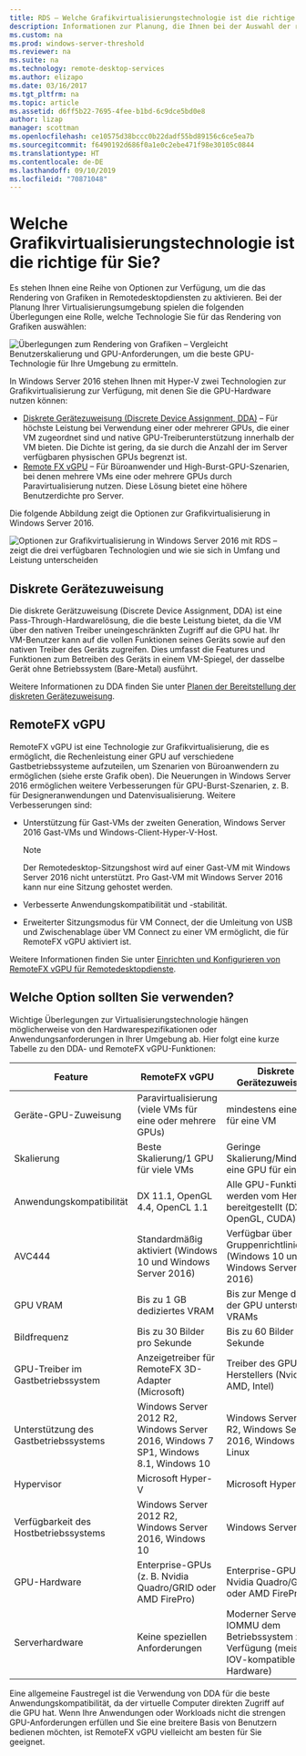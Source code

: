 ```yaml
---
title: RDS – Welche Grafikvirtualisierungstechnologie ist die richtige für Sie?
description: Informationen zur Planung, die Ihnen bei der Auswahl der richtigen Grafikvirtualisierungsoption für Ihre RDS-Bereitstellung helfen.
ms.custom: na
ms.prod: windows-server-threshold
ms.reviewer: na
ms.suite: na
ms.technology: remote-desktop-services
ms.author: elizapo
ms.date: 03/16/2017
ms.tgt_pltfrm: na
ms.topic: article
ms.assetid: d6ff5b22-7695-4fee-b1bd-6c9dce5bd0e8
author: lizap
manager: scottman
ms.openlocfilehash: ce10575d38bccc0b22dadf55bd89156c6ce5ea7b
ms.sourcegitcommit: f6490192d686f0a1e0c2ebe471f98e30105c0844
ms.translationtype: HT
ms.contentlocale: de-DE
ms.lasthandoff: 09/10/2019
ms.locfileid: "70871048"
---
```

# <a name="which-graphics-virtualization-technology-is-right-for-you"></a>Welche Grafikvirtualisierungstechnologie ist die richtige für Sie?

Es stehen Ihnen eine Reihe von Optionen zur Verfügung, um die das Rendering von Grafiken in Remotedesktopdiensten zu aktivieren. Bei der Planung Ihrer Virtualisierungsumgebung spielen die folgenden Überlegungen eine Rolle, welche Technologie Sie für das Rendering von Grafiken auswählen:

![Überlegungen zum Rendering von Grafiken – Vergleicht Benutzerskalierung und GPU-Anforderungen, um die beste GPU-Technologie für Ihre Umgebung zu ermitteln.](media/rds-gpu.png)

In Windows Server 2016 stehen Ihnen mit Hyper-V zwei Technologien zur Grafikvirtualisierung zur Verfügung, mit denen Sie die GPU-Hardware nutzen können:

- [Diskrete Gerätezuweisung (Discrete Device Assignment, DDA)](#discrete-device-assignment) – Für höchste Leistung bei Verwendung einer oder mehrerer GPUs, die einer VM zugeordnet sind und native GPU-Treiberunterstützung innerhalb der VM bieten. Die Dichte ist gering, da sie durch die Anzahl der im Server verfügbaren physischen GPUs begrenzt ist. 
- [Remote FX vGPU](#remotefx-vgpu) – Für Büroanwender und High-Burst-GPU-Szenarien, bei denen mehrere VMs eine oder mehrere GPUs durch Paravirtualisierung nutzen. Diese Lösung bietet eine höhere Benutzerdichte pro Server.

Die folgende Abbildung zeigt die Optionen zur Grafikvirtualisierung in Windows Server 2016.

![Optionen zur Grafikvirtualisierung in Windows Server 2016 mit RDS – zeigt die drei verfügbaren Technologien und wie sie sich in Umfang und Leistung unterscheiden](media/rds-graphics-virtualization.png)

## <a name="discrete-device-assignment"></a>Diskrete Gerätezuweisung
Die diskrete Gerätzuweisung (Discrete Device Assignment, DDA) ist eine Pass-Through-Hardwarelösung, die die beste Leistung bietet, da die VM über den nativen Treiber uneingeschränkten Zugriff auf die GPU hat. Ihr VM-Benutzer kann auf die vollen Funktionen seines Geräts sowie auf den nativen Treiber des Geräts zugreifen. Dies umfasst die Features und Funktionen zum Betreiben des Geräts in einem VM-Spiegel, der dasselbe Gerät ohne Betriebssystem (Bare-Metal) ausführt.

Weitere Informationen zu DDA finden Sie unter [Planen der Bereitstellung der diskreten Gerätezuweisung](../../virtualization/hyper-v/plan/plan-for-deploying-devices-using-discrete-device-assignment.md).

## <a name="remotefx-vgpu"></a>RemoteFX vGPU 
RemoteFX vGPU ist eine Technologie zur Grafikvirtualisierung, die es ermöglicht, die Rechenleistung einer GPU auf verschiedene Gastbetriebssysteme aufzuteilen, um Szenarien von Büroanwendern zu ermöglichen (siehe erste Grafik oben). Die Neuerungen in Windows Server 2016 ermöglichen weitere Verbesserungen für GPU-Burst-Szenarien, z. B. für Designeranwendungen und Datenvisualisierung. Weitere Verbesserungen sind:

- Unterstützung für Gast-VMs der zweiten Generation, Windows Server 2016 Gast-VMs und Windows-Client-Hyper-V-Host.
  >[!NOTE] 
  > Der Remotedesktop-Sitzungshost wird auf einer Gast-VM mit Windows Server 2016 nicht unterstützt. Pro Gast-VM mit Windows Server 2016 kann nur eine Sitzung gehostet werden.

- Verbesserte Anwendungskompatibilität und -stabilität.
- Erweiterter Sitzungsmodus für VM Connect, der die Umleitung von USB und Zwischenablage über VM Connect zu einer VM ermöglicht, die für RemoteFX vGPU aktiviert ist.

Weitere Informationen finden Sie unter [Einrichten und Konfigurieren von RemoteFX vGPU für Remotedesktopdienste](rds-remotefx-vgpu.md).

## <a name="which-should-you-use"></a>Welche Option sollten Sie verwenden?

Wichtige Überlegungen zur Virtualisierungstechnologie hängen möglicherweise von den Hardwarespezifikationen oder Anwendungsanforderungen in Ihrer Umgebung ab. Hier folgt eine kurze Tabelle zu den DDA- und RemoteFX vGPU-Funktionen:

| Feature               | RemoteFX vGPU                                                                       | Diskrete Gerätezuweisung                                             |
|-----------------------|-------------------------------------------------------------------------------------|------------------------------------------------------------------------|
| Geräte-GPU-Zuweisung | Paravirtualisierung (viele VMs für eine oder mehrere GPUs)                                     | mindestens eine GPU für eine VM                                                  |
| Skalierung                 | Beste Skalierung/1 GPU für viele VMs                                                      | Geringe Skalierung/Mindestens eine GPU für eine VM                                     |
| Anwendungskompatibilität     | DX 11.1, OpenGL 4.4, OpenCL 1.1                                                     | Alle GPU-Funktionen werden vom Hersteller bereitgestellt (DX 12, OpenGL, CUDA)          |
| AVC444                | Standardmäßig aktiviert (Windows 10 und Windows Server 2016)                             | Verfügbar über Gruppenrichtlinie (Windows 10 und Windows Server 2016)    |
| GPU VRAM              | Bis zu 1 GB dediziertes VRAM                                                           | Bis zur Menge des von der GPU unterstützen VRAMs                                        |
| Bildfrequenz            | Bis zu 30 Bilder pro Sekunde                                                                         | Bis zu 60 Bilder pro Sekunde                                                            |
| GPU-Treiber im Gastbetriebssystem   | Anzeigetreiber für RemoteFX 3D-Adapter (Microsoft)                                      | Treiber des GPU-Herstellers (Nvidia, AMD, Intel)                                 |
| Unterstützung des Gastbetriebssystems      |  Windows Server 2012 R2, Windows Server 2016, Windows 7 SP1, Windows 8.1, Windows 10 |  Windows Server 2012 R2, Windows Server 2016, Windows 10, Linux         |
| Hypervisor            | Microsoft Hyper-V                                                                   | Microsoft Hyper-V                                                      |
| Verfügbarkeit des Hostbetriebssystems  |  Windows Server 2012 R2, Windows Server 2016, Windows 10                             | Windows Server 2016                                                    |
| GPU-Hardware          | Enterprise-GPUs (z. B. Nvidia Quadro/GRID oder AMD FirePro)                         | Enterprise-GPUs (z. B. Nvidia Quadro/GRID oder AMD FirePro)            |
| Serverhardware       | Keine speziellen Anforderungen                                                             | Moderner Server, stellt IOMMU dem Betriebssystem zur Verfügung (meist SR-IOV-kompatible Hardware) |

Eine allgemeine Faustregel ist die Verwendung von DDA für die beste Anwendungskompatibilität, da der virtuelle Computer direkten Zugriff auf die GPU hat. Wenn Ihre Anwendungen oder Workloads nicht die strengen GPU-Anforderungen erfüllen und Sie eine breitere Basis von Benutzern bedienen möchten, ist RemoteFX vGPU vielleicht am besten für Sie geeignet.